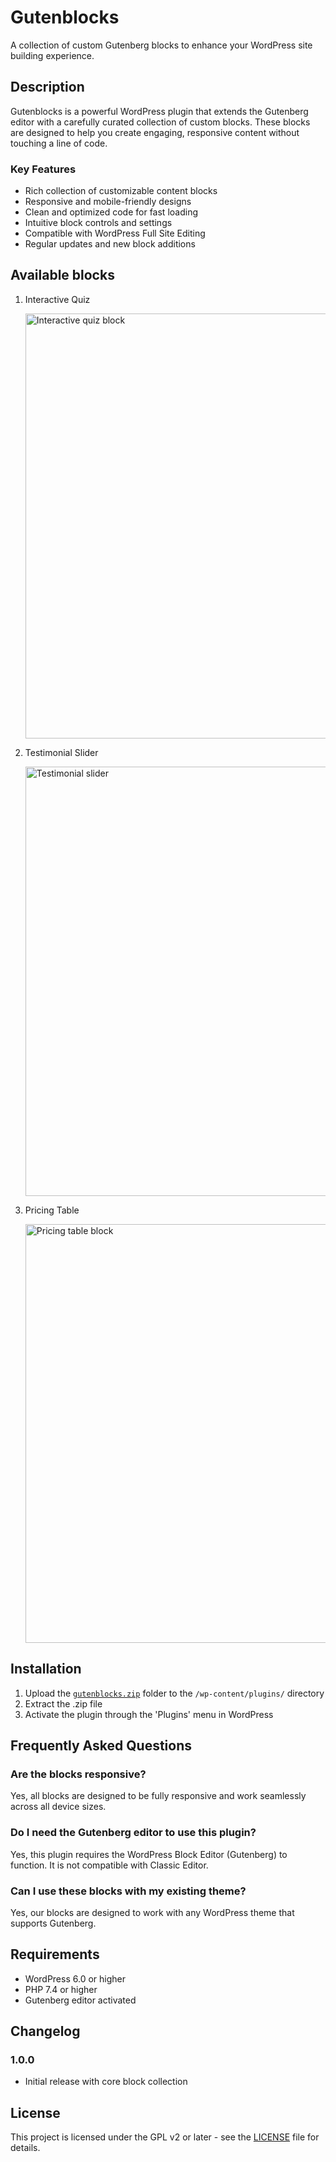 # Gutenblocks

A collection of custom Gutenberg blocks to enhance your WordPress site building experience.

## Description

Gutenblocks is a powerful WordPress plugin that extends the Gutenberg editor with a carefully curated collection of custom blocks. These blocks are designed to help you create engaging, responsive content without touching a line of code.

### Key Features

* Rich collection of customizable content blocks
* Responsive and mobile-friendly designs
* Clean and optimized code for fast loading
* Intuitive block controls and settings
* Compatible with WordPress Full Site Editing
* Regular updates and new block additions

## Available blocks

1. Interactive Quiz
   
   <img width="680" alt="Interactive quiz block" src="https://github.com/user-attachments/assets/caf0a67e-79a2-4657-882a-a8f6a2f2c916" />

3. Testimonial Slider
   
   <img width="687" alt="Testimonial slider" src="https://github.com/user-attachments/assets/0cb37735-a245-4422-9d43-4b0884f13a7d" />

5. Pricing Table
   
   <img width="670" alt="Pricing table block" src="https://github.com/user-attachments/assets/a06e0201-073a-4b99-89c5-8f2c7c772ae0" />


## Installation

1. Upload the [`gutenblocks.zip`](https://github.com/theMasudRana/gutenblocks/releases/download/v1.0.0/gutenblocks.zip) folder to the `/wp-content/plugins/` directory
3. Extract the .zip file
2. Activate the plugin through the 'Plugins' menu in WordPress

## Frequently Asked Questions

### Are the blocks responsive?

Yes, all blocks are designed to be fully responsive and work seamlessly across all device sizes.

### Do I need the Gutenberg editor to use this plugin?

Yes, this plugin requires the WordPress Block Editor (Gutenberg) to function. It is not compatible with Classic Editor.

### Can I use these blocks with my existing theme?

Yes, our blocks are designed to work with any WordPress theme that supports Gutenberg.

## Requirements

* WordPress 6.0 or higher
* PHP 7.4 or higher
* Gutenberg editor activated

## Changelog

### 1.0.0
* Initial release with core block collection

## License

This project is licensed under the GPL v2 or later - see the [LICENSE](LICENSE) file for details.
